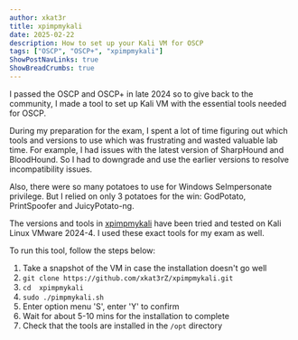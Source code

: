 ```yaml
---
author: xkat3r
title: xpimpmykali
date: 2025-02-22
description: How to set up your Kali VM for OSCP
tags: ["OSCP", "OSCP+", "xpimpmykali"]
ShowPostNavLinks: true
ShowBreadCrumbs: true
---
```


I passed the OSCP and OSCP+ in late 2024 so to give back to the community, I made a tool to set up Kali VM with the essential tools needed for OSCP.

During my preparation for the exam, I spent a lot of time figuring out which tools and versions to use which was frustrating and wasted valuable lab time. For example, I had issues with the latest version of SharpHound and BloodHound. So I had to downgrade and use the earlier versions to resolve incompatibility issues.

Also, there were so many potatoes to use for Windows SeImpersonate privilege. But I relied on only 3 potatoes for the win: GodPotato, PrintSpoofer and JuicyPotato-ng.

The versions and tools in [xpimpmykali](https://github.com/xkat3rZ/xpimpmykali) have been tried and tested on Kali Linux VMware 2024-4. I used these exact tools for my exam as well.

To run this tool, follow the steps below:
1. Take a snapshot of the VM in case the installation doesn't go well
2. `git clone https://github.com/xkat3rZ/xpimpmykali.git`
3. `cd  xpimpmykali`
4. `sudo ./pimpmykali.sh`
5. Enter option menu 'S', enter 'Y' to confirm
6. Wait for about 5-10 mins for the installation to complete
7. Check that the tools are installed in the `/opt` directory